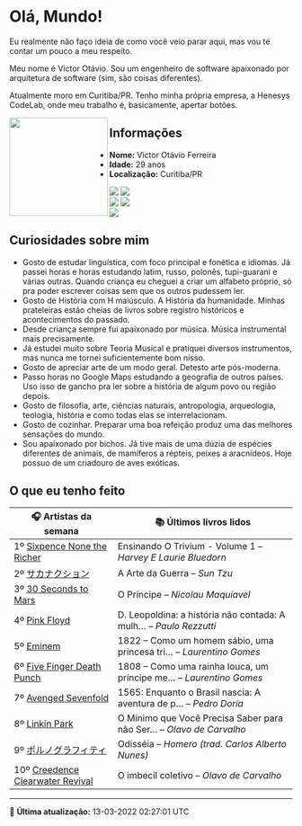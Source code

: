 # Olá, Mundo!

Eu realmente não faço ideia de como você veio parar aqui, mas vou te contar um pouco a meu respeito.

Meu nome é Victor Otávio. Sou um engenheiro de software apaixonado por arquitetura de software (sim, são coisas diferentes).

Atualmente moro em Curitiba/PR. Tenho minha própria empresa, a Henesys CodeLab, onde meu trabalho é, basicamente, apertar botões.

<img align="left" src="https://github.com/vctrtvfrrr/vctrtvfrrr/raw/master/octocat.png" alt="" width="175" />

## Informações

- **Nome:** Victor Otávio Ferreira
- **Idade:** 29 anos
- **Localização:** Curitiba/PR

[![](https://img.shields.io/badge/LinkedIn-victorotavio-blue)](https://www.linkedin.com/in/victorotavio/) [![](https://img.shields.io/badge/Twitter-@vctrtvfrrr-blue)](https://twitter.com/vctrtvfrrr)  
[![](https://img.shields.io/badge/GitHub-vctrtvfrrr-24292e)](https://github.com/vctrtvfrrr) [![](https://img.shields.io/badge/GitLab-vctrtvfrrr-ec5d16)](https://gitlab.com/vctrtvfrrr)  
[![](https://img.shields.io/badge/Email-victor@otavioferreira.com.br-red)](mailto:victor@otavioferreira.com.br)  

## Curiosidades sobre mim

-   Gosto de estudar linguística, com foco principal e fonética e idiomas. Já passei horas e horas estudando latim, russo, polonês, tupi-guarani e várias outras. Quando criança eu cheguei a criar um alfabeto próprio, só pra poder escrever coisas sem que os outros pudessem ler.
-   Gosto de História com H maiúsculo. A História da humanidade. Minhas prateleiras estão cheias de livros sobre registro históricos e acontecimentos do passado.
-   Desde criança sempre fui apaixonado por música. Música instrumental mais precisamente.
-   Já estudei muito sobre Teoria Musical e pratiquei diversos instrumentos, mas nunca me tornei suficientemente bom nisso.
-   Gosto de apreciar arte de um modo geral. Detesto arte pós-moderna.
-   Passo horas no Google Maps estudando a geografia de outros países. Uso isso de gancho pra ler sobre a história de algum povo ou região depois.
-   Gosto de filosofia, arte, ciências naturais, antropologia, arqueologia, teologia, história e como todas elas se interrelacionam.
-   Gosto de cozinhar. Preparar uma boa refeição produz uma das melhores sensações do mundo.
-   Sou apaixonado por bichos. Já tive mais de uma dúzia de espécies diferentes de animais, de mamiferos a répteis, peixes a aracnídeos. Hoje possuo de um criadouro de aves exóticas.


## O que eu tenho feito

|                                                        🎧 Artistas da semana                                                         |                      📚 Últimos livros lidos                      |
|--------------------------------------------------------------------------------------------------------------------------------------|-------------------------------------------------------------------|
| 1º [Sixpence None the Richer](https://www.last.fm/music/Sixpence+None+the+Richer)                                                    | Ensinando O Trivium - Volume 1	–	_Harvey E Laurie Bluedorn_         |
| 2º [サカナクション](https://www.last.fm/music/%E3%82%B5%E3%82%AB%E3%83%8A%E3%82%AF%E3%82%B7%E3%83%A7%E3%83%B3)                       | A Arte da Guerra	–	_Sun Tzu_                                        |
| 3º [30 Seconds to Mars](https://www.last.fm/music/30+Seconds+to+Mars)                                                                | O Príncipe	–	_Nicolau Maquiavel_                                    |
| 4º [Pink Floyd](https://www.last.fm/music/Pink+Floyd)                                                                                | D. Leopoldina: a história não contada: A mulh…	–	_Paulo Rezzutti_   |
| 5º [Eminem](https://www.last.fm/music/Eminem)                                                                                        | 1822 – Como um homem sábio, uma princesa tri…	–	_Laurentino Gomes_  |
| 6º [Five Finger Death Punch](https://www.last.fm/music/Five+Finger+Death+Punch)                                                      | 1808 – Como uma rainha louca, um príncipe me…	–	_Laurentino Gomes_  |
| 7º [Avenged Sevenfold](https://www.last.fm/music/Avenged+Sevenfold)                                                                  | 1565: Enquanto o Brasil nascia: A aventura de p…	–	_Pedro Doria_    |
| 8º [Linkin Park](https://www.last.fm/music/Linkin+Park)                                                                              | O Mínimo que Você Precisa Saber para não Ser…	–	_Olavo de Carvalho_ |
| 9º [ポルノグラフィティ](https://www.last.fm/music/%E3%83%9D%E3%83%AB%E3%83%8E%E3%82%B0%E3%83%A9%E3%83%95%E3%82%A3%E3%83%86%E3%82%A3) | Odisséia	–	_Homero (trad. Carlos Alberto Nunes)_                    |
| 10º [Creedence Clearwater Revival](https://www.last.fm/music/Creedence+Clearwater+Revival)                                           | O imbecil coletivo	–	_Olavo de Carvalho_                            |


---

🚀 **Última atualização:** 13-03-2022 02:27:01 UTC